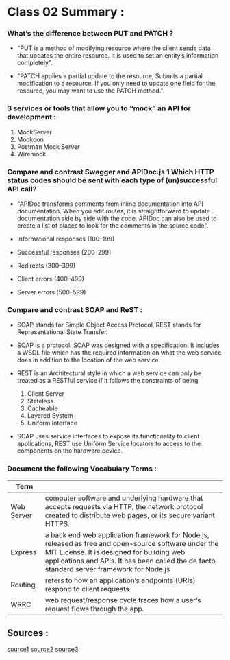# Class 02 Summary :

### What’s the difference between PUT and PATCH ?

* "PUT is a method of modifying resource where the client sends data that updates the entire resource. It is used to set an entity’s information completely".

* "PATCH applies a partial update to the resource, Submits a partial modification to a resource. If you only need to update one field for the resource, you may want to use the PATCH method.".

### 3 services or tools that allow you to “mock” an API for development :

1. MockServer
2. Mockoon 
3. Postman Mock Server
4. Wiremock

### Compare and contrast Swagger and APIDoc.js 1 Which HTTP status codes should be sent with each type of (un)successful API call? 

* "APIDoc transforms comments from inline documentation into API documentation. When you edit routes, it is straightforward to update documentation side by side with the code. APIDoc can also be used to create a list of places to look for the comments in the source code".

* Informational responses (100–199)
* Successful responses (200–299)
* Redirects (300–399)
* Client errors (400–499)
* Server errors (500–599)

### Compare and contrast SOAP and ReST :

* SOAP stands for Simple Object Access Protocol, REST stands for Representational State Transfer.

* SOAP is a protocol. SOAP was designed with a specification. It includes a WSDL file which has the required information on what the web service does in addition to the location of the web service.

* REST is an Architectural style in which a web service can only be treated as a RESTful service if it follows the constraints of being
  1. Client Server
  2. Stateless
  3. Cacheable
  4. Layered System
  5. Uniform Interface 

* SOAP uses service interfaces to expose its functionality to client applications, REST use Uniform Service locators to access to the components on the hardware device. 

###  Document the following Vocabulary Terms :

| Term      |                                                          |
| -----------  | ----------------------------------------------------------------|
| Web Server    |  computer software and underlying hardware that accepts requests via HTTP, the network protocol created to distribute web pages, or its secure variant HTTPS.                             |
| Express     |  a back end web application framework for Node.js, released as free and open-source software under the MIT License. It is designed for building web applications and APIs. It has been called the de facto standard server framework for Node.js                                                        |
| Routing      |   refers to how an application’s endpoints (URIs) respond to client requests.                                                       |
| WRRC      |    web request/response cycle traces how a user’s request flows through the app.                                                      |


## Sources : 
[source1](https://rapidapi.com/blog/put-vs-patch/)
[source2](https://www.guru99.com/comparison-between-web-services.html)
[source3](https://developer.mozilla.org/en-US/docs/Web/HTTP/Status)